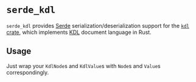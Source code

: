 # `serde_kdl`

<!-- cargo-sync-readme start -->

`serde_kdl` provides [Serde] serialization/deserialization support for the
[`kdl` crate], which implements [KDL] document language in Rust.

## Usage

Just wrap your `KdlNode`s and `KdlValue`s
with `Node`s and `Value`s correspondingly.

[Serde]: https://serde.rs
[`kdl` crate]: https://crates.io/crates/kdl
[KDL]: https://kdl.dev/

<!-- cargo-sync-readme end -->

